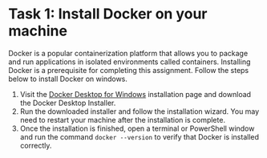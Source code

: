 # Task 1: Install Docker on your machine

Docker is a popular containerization platform that allows you to package and run applications in isolated environments called containers. Installing Docker is a prerequisite for completing this assignment. Follow the steps below to install Docker on windows.

1. Visit the [Docker Desktop for Windows](https://docs.docker.com/desktop/install/windows-install/) installation page and download the Docker Desktop Installer.
2. Run the downloaded installer and follow the installation wizard. You may need to restart your machine after the installation is complete.
3. Once the installation is finished, open a terminal or PowerShell window and run the command `docker --version` to verify that Docker is installed correctly.

